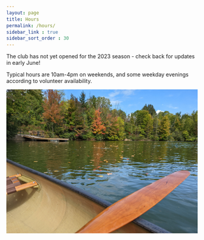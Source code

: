 ```yaml
---
layout: page
title: Hours
permalink: /hours/
sidebar_link : true
sidebar_sort_order : 30
---
```


The club has not yet opened for the 2023 season - check back for updates in early June!

Typical hours are 10am-4pm on weekends, and some weekday evenings according to volunteer availability.

![View from the water of the canoe and kayak dock at Sharon Creek Conservation Area](/images/dock2.jpg)
